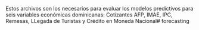 Estos archivos son los necesarios para evaluar los modelos predictivos para seis variables económicas dominicanas: Cotizantes AFP, IMAE, IPC, Remesas, LLegada de Turistas y Crédito en Moneda Nacional# forecasting
